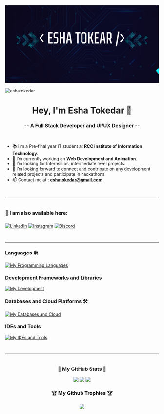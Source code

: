![Banner](https://raw.githubusercontent.com/eshatokedar/eshatokedar/main/Screenshot%202024-08-04%20201319.png)


<p align="left"> <img src="https://github.com/users/eshatokedar/Screenshot 2024-08-04 201319.png&color=0e75b6&style=flat" alt="eshatokedar" /> </p>

<h1 align="center">Hey, I'm Esha Tokedar 👋</h1>
<h3 align="center">-- A Full Stack Developer and UI/UX Designer --</h3>

<br>

- 📚 I'm a Pre-final year IT student at **RCC Institute of Information Technology**.
- 🌱 I’m currently working on **Web Development and Animation**.
- 👯 I’m looking for Internships, intermediate level projects.  
- 💞️ I’m looking forward to connect and contribute on any development related projects and participate in hackathons.
- 📫 Contact me at : **eshatokedar@gmail.com**

<br>

---
# <h3 align="left">📧 I am also available here: <h3>
<p align="left">
<a href="https://www.linkedin.com/in/esha-tokedar-11b584250/" target="blank"><img alt='LinkedIn' src='https://img.shields.io/badge/LinkedIn-100000?style=for-the-badge&logo=LinkedIn&logoColor=white&labelColor=000000&color=0072b1'/></a>  
<a href="https://www.instagram.com/extra_terrestrial006/?next=%2F&hl=en" target="blank"><img alt='Instagram' src='https://img.shields.io/badge/Instagram-100000?style=for-the-badge&logo=Instagram&logoColor=white&labelColor=000000&color=FF009E'/></a>
<a href="discordapp.com/users/extra_terrestrial06" target="blank"><img alt='Discord' src='https://img.shields.io/badge/Discord-100000?style=for-the-badge&logo=Discord&logoColor=white&labelColor=black&color=6B00B3'/></a>

</p>

<br>

---

### Languages 🛠 
[![My Programming Languages](https://skillicons.dev/icons?i=java,c,cpp,python,js)](https://skillicons.dev)

### Development Frameworks and Libraries
[![My Development](https://skillicons.dev/icons?i=html,css,bootstrap,tailwindcss,react,mui,nodejs,expressjs,fastapi)](https://skillicons.dev)

### Databases and Cloud Platforms 🛠 
[![My Databases and Cloud](https://skillicons.dev/icons?i=mongodb,mysql,supabase,firebase)](https://skillicons.dev)

### IDEs and Tools
[![My IDEs and Tools](https://skillicons.dev/icons?i=vscode,npm,git,github,netlify)](https://skillicons.dev)


<br/>

---


# <h3 align="center">🏅 My GitHub Stats 🏅</h3>

<div align="center">
<img src="https://github-readme-stats.vercel.app/api/top-langs/?username=eshatokedar&layout=compact&theme=dark#gh-dark-mode-only">
<img src="https://github-readme-stats.vercel.app/api?username=eshatokedar&show_icons=true&include_all_commits=true&theme=dark">
<img src="https://github-readme-streak-stats.herokuapp.com/?user=eshatokedar&theme=dark">
</div>

<div align="center">
<h3 align="center">🏆 My Github Trophies 🏆</h3>
<img align="center" src="https://github-profile-trophy.vercel.app/?username=eshatokedar&theme=onedark">
</div>
